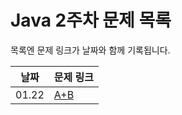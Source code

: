 # Java 2주차 문제 목록

목록엔 문제 링크가 날짜와 함께 기록됩니다.

|날짜|문제 링크|
|------|---|
|01.22|[A+B](https://www.acmicpc.net/problem/1000)
